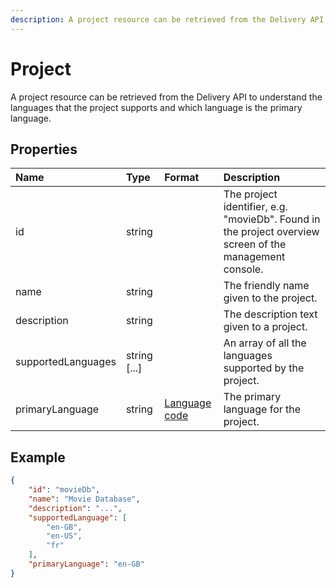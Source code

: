 ```yaml
---
description: A project resource can be retrieved from the Delivery API to understand the languages that the project supports and which language is the primary language.
---
```

# Project

A project resource can be retrieved from the Delivery API to understand the languages that the project supports and which language is the primary language.

## Properties

| Name | Type | Format | Description |
| :------- | :--- | :----- | :---------- |
| id | string | | The project identifier, e.g. "movieDb". Found in the project overview screen of the management console. |
| name | string |  | The friendly name given to the project. |
| description | string |  | The description text given to a project. |
| supportedLanguages | string [...] |  | An array of all the languages supported by the project. |
| primaryLanguage | string | [Language code](/localization.md)  | The primary language for the project. |


## Example

```json
{
    "id": "movieDb",
    "name": "Movie Database",
    "description": "...",
    "supportedLanguage": [
        "en-GB",
        "en-US",
        "fr"
    ],
    "primaryLanguage": "en-GB"
}

```
